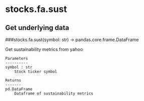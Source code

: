 # stocks.fa.sust

## Get underlying data 
###stocks.fa.sust(symbol: str) -> pandas.core.frame.DataFrame

Get sustainability metrics from yahoo

    Parameters
    ----------
    symbol : str
        Stock ticker symbol

    Returns
    -------
    pd.DataFrame
        Dataframe of sustainability metrics
